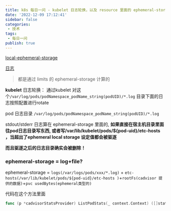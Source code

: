 ```yaml
---
title: k8s 每日一问 - kubelet 日志轮换，以及 resource 里面的 ephemeral-storage 文件大小是否会限制日志，可以看下文档，ephemeral-storage = log+file?
date: '2022-12-09 17:12:41'
sidebar: false
categories:
 - 技术
tags:
 - 每日一问
publish: true
---
```


[local-ephemeral-storage](https://kubernetes.io/zh-cn/docs/concepts/configuration/manage-resources-containers/#local-ephemeral-storage)

[日志](https://kubernetes.io/zh-cn/docs/concepts/cluster-administration/logging/#logging-at-the-node-level)

> 都是通过 limits 的 ephemeral-storage 计算的

**kubelet** 日志轮换： 通过kubelet 对这个`/var/log/pods/podNamespace_podName_string(podUID)/*.log` 目录下面的日志按照配置进行rotate 

pod 日志目录 `/var/log/pods/podNamespace_podName_string(podUID)/*.log`

stdout/stderr 日志算在 ephemeral-storage 里面的, **如果直接在宿主机目录里面往pod日志目录写东西, 或者写/var/lib/kubelet/pods/${pod-uid}/etc-hosts ，当超出了ephemeral local storage 设定值都会被驱逐**

**而且驱逐之后的日志目录确实会被删除！**

### ephemeral-storage = log+file?

ephemeral-storage = `logs(/var/logs/pods/xxx/*.log)` + `etc-hosts(/var/lib/kubelet/pods/${pod-uid}/etc-hosts )`+`rootFs(cadvisor 提供的数据)`+`pvc usedBytes(ephemeral类型的)`

代码在这个方法里面

```go
func (p *cadvisorStatsProvider) ListPodStats(_ context.Context) ([]statsapi.PodStats, error) {
```


